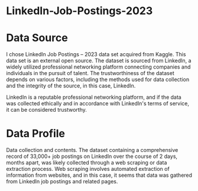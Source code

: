 # LinkedIn-Job-Postings-2023
# Data Source
I chose LinkedIn Job Postings – 2023 data set acquired from Kaggle. This data set is an external open source.
The dataset is sourced from LinkedIn, a widely utilized professional networking platform connecting companies and individuals in the
pursuit of talent.
The trustworthiness of the dataset depends on various factors, including
the methods used for data collection and the integrity of the source, in this case, LinkedIn.

LinkedIn is a reputable professional networking platform, and if the data was collected
ethically and in accordance with LinkedIn's terms of service, it can be considered
trustworthy.

# Data Profile
Data collection and contents.
The dataset containing a comprehensive record of 33,000+ job postings on LinkedIn over
the course of 2 days, months apart, was likely collected through a web scraping or data
extraction process. Web scraping involves automated extraction of information from
websites, and in this case, it seems that data was gathered from LinkedIn job postings and
related pages.
